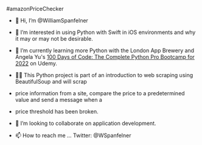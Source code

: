 #amazonPriceChecker
- 👋 Hi, I’m @WilliamSpanfelner
- 👀 I’m interested in using Python with Swift in iOS environments and why it may or may not be desirable.
- 🌱 I’m currently learning more Python with the London App Brewery and Angela Yu's [100 Days of Code: 
The Complete Python Pro Bootcamp for 2022](https://www.udemy.com/course/100-days-of-code/) on Udemy.  

- 🧑‍💻 This Python project is part of an introduction to web scraping using BeautifulSoup and will scrap 
- price information from a site, compare the price to a predetermined value and send a message when a
- price threshold has been broken.

- 💞️ I’m looking to collaborate on application development.
- 📫 How to reach me ... Twitter: @WSpanfelner